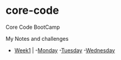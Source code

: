 # core-code
Core Code BootCamp

My Notes and challenges
- [Week1](src/week1)
  |
  -[Monday](src/week1/monday)
  -[Tuesday](src/week1/tuesday)
  -[Wednesday](src/week1/wednesday)


